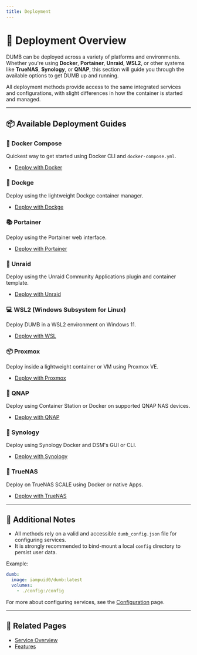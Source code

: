 ```yaml
---
title: Deployment
---
```


# 🚀 Deployment Overview

DUMB can be deployed across a variety of platforms and environments. Whether you're using **Docker**, **Portainer**, **Unraid**, **WSL2**, or other systems like **TrueNAS**, **Synology**, or **QNAP**, this section will guide you through the available options to get DUMB up and running.

All deployment methods provide access to the same integrated services and configurations, with slight differences in how the container is started and managed.

---

## 📦 Available Deployment Guides

### 🐳 Docker Compose
Quickest way to get started using Docker CLI and `docker-compose.yml`.

- [Deploy with Docker](docker.md)

### 🧰 Dockge
Deploy using the lightweight Dockge container manager.

- [Deploy with Dockge](dockge.md)

### 📚 Portainer
Deploy using the Portainer web interface.

- [Deploy with Portainer](portainer.md)

### 🧯 Unraid
Deploy using the Unraid Community Applications plugin and container template.

- [Deploy with Unraid](unraid.md)

### 💻 WSL2 (Windows Subsystem for Linux)
Deploy DUMB in a WSL2 environment on Windows 11.

- [Deploy with WSL](wsl.md)

### 📦 Proxmox
Deploy inside a lightweight container or VM using Proxmox VE.

- [Deploy with Proxmox](proxmox.md)

### 🧠 QNAP
Deploy using Container Station or Docker on supported QNAP NAS devices.

- [Deploy with QNAP](qnap.md)

### 🧊 Synology
Deploy using Synology Docker and DSM's GUI or CLI.

- [Deploy with Synology](synology.md)

### 💾 TrueNAS
Deploy on TrueNAS SCALE using Docker or native Apps.

- [Deploy with TrueNAS](truenas.md)

---


## 🔐 Additional Notes

- All methods rely on a valid and accessible `dumb_config.json` file for configuring services.
- It is strongly recommended to bind-mount a local `config` directory to persist user data.

Example:
```yaml
dumb:
  image: iampuid0/dumb:latest
  volumes:
    - ./config:/config
```

For more about configuring services, see the [Configuration](../features/configuration.md) page.

---

## 📎 Related Pages
- [Service Overview](../services/index.md)
- [Features](../features/index.md)
